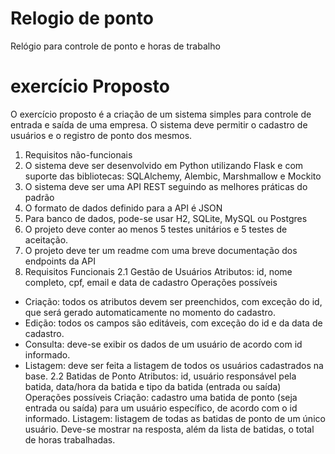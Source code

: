 # Relogio de ponto
 Relógio para controle de ponto e horas de trabalho  

# exercício Proposto
O exercício proposto é a criação de um sistema simples para controle de entrada e saída de
uma empresa. O sistema deve permitir o cadastro de usuários e o registro de ponto dos
mesmos.
1. Requisitos não-funcionais
1. O sistema deve ser desenvolvido em Python utilizando Flask e com suporte das
bibliotecas: SQLAlchemy, Alembic, Marshmallow e Mockito
2. O sistema deve ser uma API REST seguindo as melhores práticas do padrão
3. O formato de dados definido para a API é JSON
4. Para banco de dados, pode-se usar H2, SQLite, MySQL ou Postgres
5. O projeto deve conter ao menos 5 testes unitários e 5 testes de aceitação.
6. O projeto deve ter um readme com uma breve documentação dos endpoints da API
2. Requisitos Funcionais
2.1 Gestão de Usuários
Atributos: id, nome completo, cpf, email e data de cadastro
Operações possíveis
- Criação: todos os atributos devem ser preenchidos, com exceção do id, que será
gerado automaticamente no momento do cadastro.
- Edição: todos os campos são editáveis, com exceção do id e da data de cadastro.
- Consulta: deve-se exibir os dados de um usuário de acordo com id informado.
- Listagem: deve ser feita a listagem de todos os usuários cadastrados na base.
2.2 Batidas de Ponto
Atributos: id, usuário responsável pela batida, data/hora da batida e tipo da batida (entrada
ou saída)
Operações possíveis
Criação: cadastro uma batida de ponto (seja entrada ou saída) para um usuário específico,
de acordo com o id informado.
Listagem: listagem de todas as batidas de ponto de um único usuário. Deve-se mostrar na
resposta, além da lista de batidas, o total de horas trabalhadas.